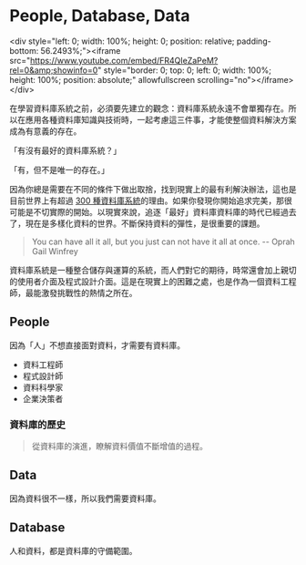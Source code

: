 # People, Database, Data

&lt;div style="left: 0; width: 100%; height: 0; position: relative; padding-bottom: 56.2493%;"&gt;&lt;iframe src="https://www.youtube.com/embed/FR4QIeZaPeM?rel=0&amp;showinfo=0" style="border: 0; top: 0; left: 0; width: 100%; height: 100%; position: absolute;" allowfullscreen scrolling="no"&gt;&lt;/iframe&gt;&lt;/div&gt;

在學習資料庫系統之前，必須要先建立的觀念：資料庫系統永遠不會單獨存在。所以在應用各種資料庫知識與技術時，一起考慮這三件事，才能使整個資料解決方案成為有意義的存在。

「有沒有最好的資料庫系統？」

「有，但不是唯一的存在。」

因為你總是需要在不同的條件下做出取捨，找到現實上的最有利解決辦法，這也是目前世界上有超過 [300 種資料庫系統](https://db-engines.com/en/ranking)的理由。如果你發現你開始追求完美，那很可能是不切實際的開始。以現實來說，追逐「最好」資料庫資料庫的時代已經過去了，現在是多樣化資料的世界。不斷保持資料的彈性，是很重要的課題。

> You can have all it all, but you just can not have it all at once. -- Oprah Gail Winfrey

資料庫系統是一種整合儲存與運算的系統，而人們對它的期待，時常還會加上親切的使用者介面及程式設計介面。這是在現實上的困難之處，也是作為一個資料工程師，最能激發挑戰性的熱情之所在。

## People

因為「人」不想直接面對資料，才需要有資料庫。

* 資料工程師
* 程式設計師
* 資料科學家
* 企業決策者

### 資料庫的歷史

> 從資料庫的演進，瞭解資料價值不斷增值的過程。

## Data

因為資料很不一樣，所以我們需要資料庫。

## Database

人和資料，都是資料庫的守備範圍。

